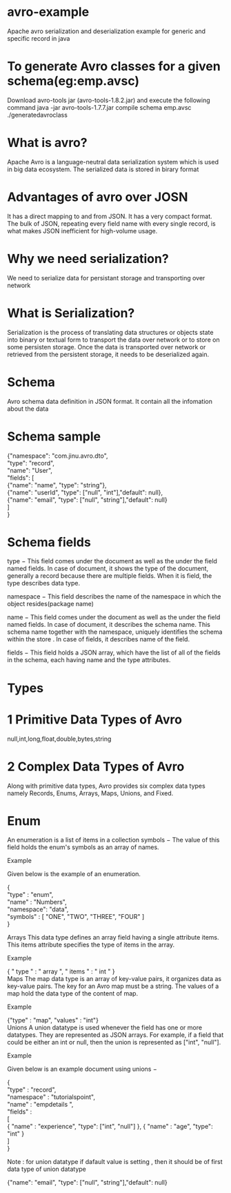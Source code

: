 # avro-example
Apache avro serialization and deserialization example for generic and specific record in java

# To generate  Avro classes for a given schema(eg:emp.avsc)
Download avro-tools jar (avro-tools-1.8.2.jar) and execute the following command
java -jar avro-tools-1.7.7.jar compile schema emp.avsc ./generatedavroclass

# What is avro?
Apache Avro is a language-neutral data serialization system which is used in big data ecosystem. The serialized data is stored in birary format

# Advantages of avro over JOSN
It has a direct mapping to and from JSON. It has a very compact format. The bulk of JSON, repeating every field name with every single record, is what makes JSON inefficient for high-volume usage.

# Why we need serialization?
 We need to serialize data for persistant storage and transporting over network

# What is Serialization?
Serialization is the process of translating data structures or objects state into binary or textual form to transport the data over network or to store on some persisten storage. Once the data is transported over network or retrieved from the persistent storage, it needs to be deserialized again.

# Schema
Avro schema  data definition  in JSON format. It contain all the infomation about the data

# Schema sample
{"namespace": "com.jinu.avro.dto",<br />
 "type": "record",<br />
 "name": "User",<br />
 "fields": [<br />
     {"name": "name", "type": "string"},<br />
     {"name": "userId",  "type": ["null", "int"],"default": null},<br />
     {"name": "email", "type": ["null", "string"],"default": null}<br />
 ]<br />
}<br />

# Schema fields

type − This field comes under the document as well as the under the field named fields.
In case of document, it shows the type of the document, generally a record because there are multiple fields.
When it is field, the type describes data type.

namespace − This field describes the name of the namespace in which the object resides(package name)

name − This field comes under the document as well as the under the field named fields.
In case of document, it describes the schema name. This schema name together with the namespace, uniquely identifies the schema within the store . 
In case of fields, it describes name of the field.

fields − This field holds a JSON array, which have the list of all of the fields in the schema, each having name and the type attributes.

# Types
# 1 Primitive Data Types of Avro

null,int,long,float,double,bytes,string

# 2 Complex Data Types of Avro

Along with primitive data types, Avro provides six complex data types namely Records, Enums, Arrays, Maps, Unions, and Fixed.

# Enum
An enumeration is a list of items in a collection
symbols − The value of this field holds the enum's symbols as an array of names.

Example

Given below is the example of an enumeration.

{<br />
   "type" : "enum",<br />
   "name" : "Numbers", <br />
   "namespace": "data", <br />
   "symbols" : [ "ONE", "TWO", "THREE", "FOUR" ] <br />
}<br />

Arrays
This data type defines an array field having a single attribute items. This items attribute specifies the type of items in the array.

Example

{ " type " : " array ", " items " : " int " }<br />
Maps
The map data type is an array of key-value pairs, it organizes data as key-value pairs. The key for an Avro map must be a string. The values of a map hold the data type of the content of map.

Example

{"type" : "map", "values" : "int"}<br />
Unions
A union datatype is used whenever the field has one or more datatypes. They are represented as JSON arrays. For example, if a field that could be either an int or null, then the union is represented as ["int", "null"].

Example

Given below is an example document using unions −

{  <br />
   "type" : "record",  <br />
   "namespace" : "tutorialspoint",  <br /> 
   "name" : "empdetails ",  <br />
   "fields" :  <br />
   [  <br />
      { "name" : "experience", "type": ["int", "null"] }, { "name" : "age", "type": "int" }  <br />
   ]  <br />
} <br />

Note : for union datatype if dafault value is setting , then it should be of first data type of union datatype

 {"name": "email", "type": ["null", "string"],"default": null} <br /> 





